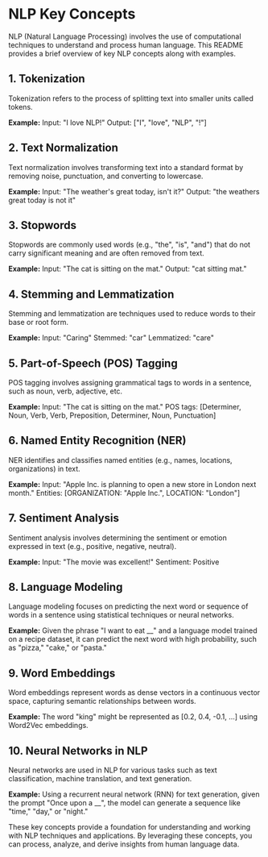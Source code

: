 

# NLP Key Concepts

NLP (Natural Language Processing) involves the use of computational techniques to understand and process human language. This README provides a brief overview of key NLP concepts along with examples.

## 1. Tokenization
Tokenization refers to the process of splitting text into smaller units called tokens.

**Example:**
Input: "I love NLP!"
Output: ["I", "love", "NLP", "!"]

## 2. Text Normalization
Text normalization involves transforming text into a standard format by removing noise, punctuation, and converting to lowercase.

**Example:**
Input: "The weather's great today, isn't it?"
Output: "the weathers great today is not it"

## 3. Stopwords
Stopwords are commonly used words (e.g., "the", "is", "and") that do not carry significant meaning and are often removed from text.

**Example:**
Input: "The cat is sitting on the mat."
Output: "cat sitting mat."

## 4. Stemming and Lemmatization
Stemming and lemmatization are techniques used to reduce words to their base or root form.

**Example:**
Input: "Caring"
Stemmed: "car"
Lemmatized: "care"

## 5. Part-of-Speech (POS) Tagging
POS tagging involves assigning grammatical tags to words in a sentence, such as noun, verb, adjective, etc.

**Example:**
Input: "The cat is sitting on the mat."
POS tags: [Determiner, Noun, Verb, Verb, Preposition, Determiner, Noun, Punctuation]

## 6. Named Entity Recognition (NER)
NER identifies and classifies named entities (e.g., names, locations, organizations) in text.

**Example:**
Input: "Apple Inc. is planning to open a new store in London next month."
Entities: [ORGANIZATION: "Apple Inc.", LOCATION: "London"]

## 7. Sentiment Analysis
Sentiment analysis involves determining the sentiment or emotion expressed in text (e.g., positive, negative, neutral).

**Example:**
Input: "The movie was excellent!"
Sentiment: Positive

## 8. Language Modeling
Language modeling focuses on predicting the next word or sequence of words in a sentence using statistical techniques or neural networks.

**Example:**
Given the phrase "I want to eat __" and a language model trained on a recipe dataset, it can predict the next word with high probability, such as "pizza," "cake," or "pasta."

## 9. Word Embeddings
Word embeddings represent words as dense vectors in a continuous vector space, capturing semantic relationships between words.

**Example:**
The word "king" might be represented as [0.2, 0.4, -0.1, ...] using Word2Vec embeddings.

## 10. Neural Networks in NLP
Neural networks are used in NLP for various tasks such as text classification, machine translation, and text generation.

**Example:**
Using a recurrent neural network (RNN) for text generation, given the prompt "Once upon a __", the model can generate a sequence like "time," "day," or "night."

These key concepts provide a foundation for understanding and working with NLP techniques and applications. By leveraging these concepts, you can process, analyze, and derive insights from human language data.
